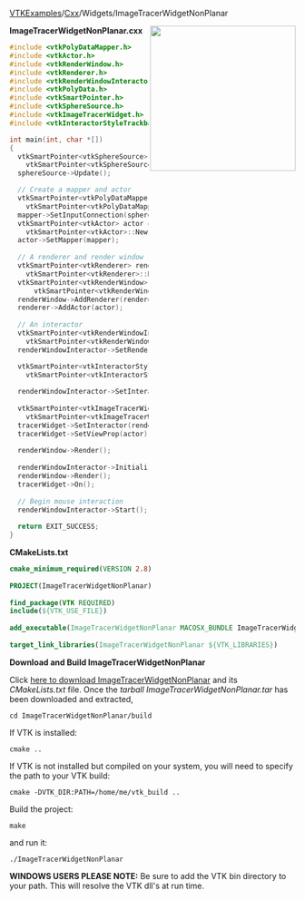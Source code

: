 [VTKExamples](/home/)/[Cxx](/Cxx)/Widgets/ImageTracerWidgetNonPlanar

<img align="right" src="https://github.com/lorensen/VTKExamples/blob/gh-pages/Testing/Baseline/Widgets/TestImageTracerWidgetNonPlanar.png?raw=true" width="256" />

**ImageTracerWidgetNonPlanar.cxx**
```c++
#include <vtkPolyDataMapper.h>
#include <vtkActor.h>
#include <vtkRenderWindow.h>
#include <vtkRenderer.h>
#include <vtkRenderWindowInteractor.h>
#include <vtkPolyData.h>
#include <vtkSmartPointer.h>
#include <vtkSphereSource.h>
#include <vtkImageTracerWidget.h>
#include <vtkInteractorStyleTrackballCamera.h>

int main(int, char *[])
{
  vtkSmartPointer<vtkSphereSource> sphereSource = 
    vtkSmartPointer<vtkSphereSource>::New();
  sphereSource->Update();

  // Create a mapper and actor
  vtkSmartPointer<vtkPolyDataMapper> mapper = 
    vtkSmartPointer<vtkPolyDataMapper>::New();
  mapper->SetInputConnection(sphereSource->GetOutputPort());
  vtkSmartPointer<vtkActor> actor = 
    vtkSmartPointer<vtkActor>::New();
  actor->SetMapper(mapper);
  
  // A renderer and render window
  vtkSmartPointer<vtkRenderer> renderer = 
    vtkSmartPointer<vtkRenderer>::New();
  vtkSmartPointer<vtkRenderWindow> renderWindow = 
      vtkSmartPointer<vtkRenderWindow>::New();
  renderWindow->AddRenderer(renderer);
  renderer->AddActor(actor);
  
  // An interactor
  vtkSmartPointer<vtkRenderWindowInteractor> renderWindowInteractor = 
    vtkSmartPointer<vtkRenderWindowInteractor>::New();
  renderWindowInteractor->SetRenderWindow(renderWindow);

  vtkSmartPointer<vtkInteractorStyleTrackballCamera> style = 
    vtkSmartPointer<vtkInteractorStyleTrackballCamera>::New();
  
  renderWindowInteractor->SetInteractorStyle(style);
  
  vtkSmartPointer<vtkImageTracerWidget> tracerWidget = 
    vtkSmartPointer<vtkImageTracerWidget>::New();
  tracerWidget->SetInteractor(renderWindowInteractor);
  tracerWidget->SetViewProp(actor);
  
  renderWindow->Render();
  
  renderWindowInteractor->Initialize();
  renderWindow->Render();
  tracerWidget->On();
  
  // Begin mouse interaction
  renderWindowInteractor->Start();
  
  return EXIT_SUCCESS;
}
```
**CMakeLists.txt**
```cmake
cmake_minimum_required(VERSION 2.8)
 
PROJECT(ImageTracerWidgetNonPlanar)
 
find_package(VTK REQUIRED)
include(${VTK_USE_FILE})
 
add_executable(ImageTracerWidgetNonPlanar MACOSX_BUNDLE ImageTracerWidgetNonPlanar.cxx)
 
target_link_libraries(ImageTracerWidgetNonPlanar ${VTK_LIBRARIES})
```

**Download and Build ImageTracerWidgetNonPlanar**

Click [here to download ImageTracerWidgetNonPlanar](https://github.com/lorensen/VTKWikiExamplesTarballs/raw/master/ImageTracerWidgetNonPlanar.tar) and its *CMakeLists.txt* file.
Once the *tarball ImageTracerWidgetNonPlanar.tar* has been downloaded and extracted,
```
cd ImageTracerWidgetNonPlanar/build 
```
If VTK is installed:
```
cmake ..
```
If VTK is not installed but compiled on your system, you will need to specify the path to your VTK build:
```
cmake -DVTK_DIR:PATH=/home/me/vtk_build ..
```
Build the project:
```
make
```
and run it:
```
./ImageTracerWidgetNonPlanar
```
**WINDOWS USERS PLEASE NOTE:** Be sure to add the VTK bin directory to your path. This will resolve the VTK dll's at run time.

